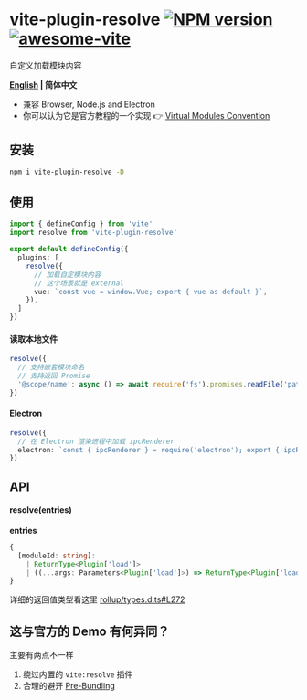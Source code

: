 # vite-plugin-resolve [![NPM version](https://img.shields.io/npm/v/vite-plugin-resolve.svg)](https://npmjs.org/package/vite-plugin-resolve) [![awesome-vite](https://awesome.re/badge.svg)](https://github.com/vitejs/awesome-vite)

自定义加载模块内容

**[English](https://github.com/caoxiemeihao/vite-plugins/tree/main/packages/resolve#readme) | 简体中文**

- 兼容 Browser, Node.js and Electron
- 你可以认为它是官方教程的一个实现 👉 [Virtual Modules Convention](https://vitejs.dev/guide/api-plugin.html#virtual-modules-convention)

## 安装

```bash
npm i vite-plugin-resolve -D
```

## 使用

```ts
import { defineConfig } from 'vite'
import resolve from 'vite-plugin-resolve'

export default defineConfig({
  plugins: [
    resolve({
      // 加载自定模块内容
      // 这个场景就是 external
      vue: `const vue = window.Vue; export { vue as default }`,
    }),
  ]
})
```

#### 读取本地文件

```ts
resolve({
  // 支持嵌套模块命名
  // 支持返回 Promise
  '@scope/name': async () => await require('fs').promises.readFile('path', 'utf-8'),
})
```

#### Electron

```ts
resolve({
  // 在 Electron 渲染进程中加载 ipcRenderer
  electron: `const { ipcRenderer } = require('electron'); export { ipcRenderer };`,
})
```

## API

#### resolve(entries)

**entries**

```ts
{
  [moduleId: string]:
    | ReturnType<Plugin['load']>
    | ((...args: Parameters<Plugin['load']>) => ReturnType<Plugin['load']>)
}
```

详细的返回值类型看这里 [rollup/types.d.ts#L272](https://github.com/rollup/rollup/blob/b8315e03f9790d610a413316fbf6d565f9340cab/src/rollup/types.d.ts#L272)

## 这与官方的 Demo 有何异同？

主要有两点不一样

1. 绕过内置的 `vite:resolve` 插件
2. 合理的避开 [Pre-Bundling](https://vitejs.dev/guide/dep-pre-bundling.html)
